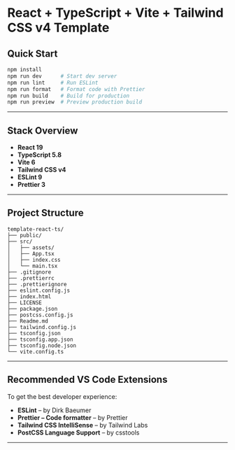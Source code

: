 # React + TypeScript + Vite + Tailwind CSS v4 Template

## Quick Start

```bash
npm install
npm run dev      # Start dev server
npm run lint     # Run ESLint
npm run format   # Format code with Prettier
npm run build    # Build for production
npm run preview  # Preview production build
```

---

## Stack Overview

- **React 19**
- **TypeScript 5.8**
- **Vite 6**
- **Tailwind CSS v4**
- **ESLint 9**
- **Prettier 3**

---

## Project Structure

```
template-react-ts/
├── public/
├── src/
│   ├── assets/
│   ├── App.tsx
│   ├── index.css
│   └── main.tsx
├── .gitignore
├── .prettierrc
├── .prettierignore
├── eslint.config.js
├── index.html
├── LICENSE
├── package.json
├── postcss.config.js
├── Readme.md
├── tailwind.config.js
├── tsconfig.json
├── tsconfig.app.json
├── tsconfig.node.json
└── vite.config.ts
```

---

## Recommended VS Code Extensions

To get the best developer experience:

- **ESLint** – by Dirk Baeumer
- **Prettier – Code formatter** – by Prettier
- **Tailwind CSS IntelliSense** – by Tailwind Labs
- **PostCSS Language Support** – by csstools

---
